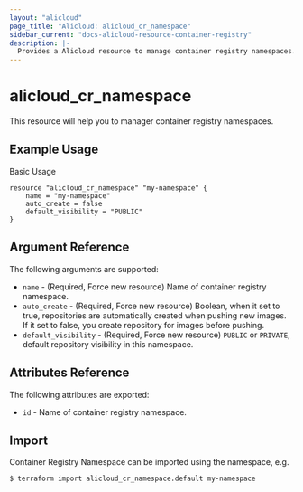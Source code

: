 ```yaml
---
layout: "alicloud"
page_title: "Alicloud: alicloud_cr_namespace"
sidebar_current: "docs-alicloud-resource-container-registry"
description: |-
  Provides a Alicloud resource to manage container registry namespaces.
---
```


# alicloud\_cr\_namespace

This resource will help you to manager container registry namespaces.

## Example Usage

Basic Usage

```
resource "alicloud_cr_namespace" "my-namespace" {
	name = "my-namespace"
	auto_create	= false
	default_visibility = "PUBLIC"
}
```

## Argument Reference

The following arguments are supported:

* `name` - (Required, Force new resource) Name of container registry namespace.
* `auto_create` - (Required, Force new resource) Boolean, when it set to true, repositories are automatically created when pushing new images. If it set to false, you create repository for images before pushing.
* `default_visibility` - (Required, Force new resource) `PUBLIC` or `PRIVATE`, default repository visibility in this namespace.

## Attributes Reference

The following attributes are exported:

* `id` - Name of container registry namespace.

## Import

Container Registry Namespace can be imported using the namespace, e.g.

```
$ terraform import alicloud_cr_namespace.default my-namespace
```